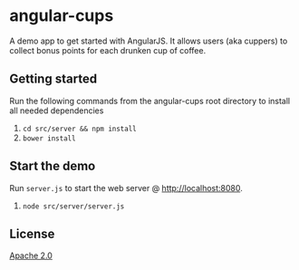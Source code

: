 # angular-cups

A demo app to get started with AngularJS. It allows users (aka cuppers) to collect bonus points for each drunken cup of coffee.

## Getting started

Run the following commands from the angular-cups root directory to install all needed dependencies

1. `cd src/server && npm install`
2. `bower install`

## Start the demo

Run `server.js` to start the web server @ [http://localhost:8080](http://localhost:8080).

1. `node src/server/server.js`

## License
[Apache 2.0](http://www.apache.org/licenses/LICENSE-2.0)
